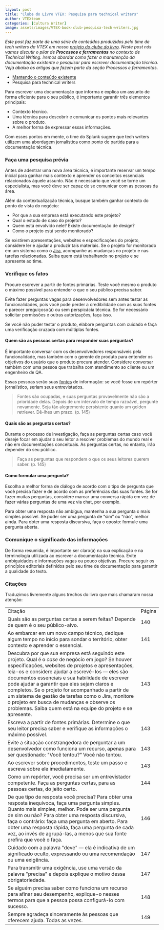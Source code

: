 ```yaml
---
layout: post
title: "Clube do Livro VTEX: Pesquisa para technical writers"
author: VTEXteam
categories: [Cultura Writer]
image: assets/images/VTEX-book-club-pesquisa-tech-writers.jpg
---
```



_Este post faz parte de uma série de conteúdos produzidos pelo time de tech writers da VTEX em nosso [projeto do clube do livro](https://techwriting.com.br/clube-do-livro-vtex-the-product-is-docs). Neste post nós vamos discutir o pilar de **Processos e ferramentas** no contexto de Technical Writing. Iremos abordar como fazer a manutenção da documentação existente e pesquisar para escrever documentação técnica. Veja abaixo os artigos que fazem parte da seção Processos e ferramentas._

* [Mantendo o conteúdo existente](https://techwriting.com.br/VTEX-book-club-mantendo-conteudo-existente/)
* Pesquisa para technical writers


Para escrever uma documentação que informa e explica um assunto de forma eficiente para o seu público, é importante garantir três elementos principais:

* Contexto técnico.
* Uma técnica para descobrir e comunicar os pontos mais relevantes sobre o produto.
* A melhor forma de expressar essas informações.

Com esses pontos em mente, o time do Splunk sugere que tech writers utilizem uma abordagem jornalística como ponto de partida para a documentação técnica.


### Faça uma pesquisa prévia

Antes de adentrar uma nova área técnica, é importante reservar um tempo inicial para ganhar mais contexto e aprender os conceitos essenciais relacionados àquele assunto. Não é necessário que você se torne um especialista, mas você deve ser capaz de se comunicar com as pessoas da área. 

Além da contextualização técnica, busque também ganhar contexto do ponto de vista do negócio: 

* Por que a sua empresa está executando este projeto? 
* Qual o estudo de caso do projeto? 
* Quem está envolvido nele? Existe documentação de design? 
* Como o projeto está sendo monitorado?

Se existirem apresentações, websites e especificações do projeto, considere ler e ajudar a produzir tais materiais. Se o projeto for monitorado em um sistema como o [Jira](https://www.atlassian.com/br/software/jira), acompanhe as mudanças no projeto e nas tarefas relacionadas. Saiba quem está trabalhando no projeto e se apresente ao time.


### Verifique os fatos

Procure escrever a partir de fontes primárias. Teste você mesmo o produto o máximo possível para entender o que o seu público precisa saber.

Evite fazer perguntas vagas para desenvolvedores sem antes testar as funcionalidades, pois você pode perder a credibilidade com as suas fontes e parecer preguiçoso(a) ou sem perspicácia técnica. Se for necessário solicitar permissões e outras autorizações, faça isso.

Se você não puder testar o produto, elabore perguntas com cuidado e faça uma verificação cruzada com múltiplas fontes.


#### Quem são as pessoas certas para responder suas perguntas?

É importante conversar com os desenvolvedores responsáveis pela funcionalidade, mas também com o gerente de produto para entender os objetivos do usuário que o produto procura atender. Considere conversar também com uma pessoa que trabalha com atendimento ao cliente ou um engenheiro de QA.

Essas pessoas serão suas [fontes](https://www.casadosfocas.com.br/as-fontes-jornalisticas/) de informação: se você fosse um repórter jornalístico, seriam seus entrevistados.

> Fontes são ocupadas, e suas perguntas provavelmente não são a prioridade delas. Depois de um intervalo de tempo razoável, pergunte novamente. Seja tão alegremente persistente quanto um golden retriever. Dê-lhes um prazo. (p. 145)


#### Quais são as perguntas certas?

Durante o processo de investigação, faça as perguntas certas caso você deseje focar em ajudar o seu leitor a resolver problemas do mundo real e não em documentações conceituais. As perguntas certas, no entanto, irão depender do seu público.

> Faça as perguntas que respondem o que os seus leitores querem saber. (p. 145)


#### Como formular uma pergunta?

Escolha a melhor forma de diálogo de acordo com o tipo de pergunta que você precisa fazer e de acordo com as preferências das suas fontes. Se for fazer muitas perguntas, considere marcar uma conversa rápida em vez de fazer várias perguntas de uma vez via chat, por exemplo.

Para obter uma resposta não ambígua, mantenha a sua pergunta o mais simples possível. Se puder ser uma pergunta de “sim” ou “não”, melhor ainda. Para obter uma resposta discursiva, faça o oposto: formule uma pergunta aberta.


### Comunique o significado das informações

De forma resumida, é importante ser claro(a) na sua explicação e na terminologia utilizada ao escrever a documentação técnica. Evite ambiguidades e informações vagas ou pouco objetivas. Procure seguir os princípios editoriais definidos pelo seu time de documentação para garantir a qualidade do texto.



### Citações

Traduzimos livremente alguns trechos do livro que mais chamaram nossa atenção:

<table class="table-vtex">
  <tr>
   <td>Citação
   </td>
   <td>Página
   </td>
  </tr>
  <tr>
   <td>Quais são as perguntas certas a serem feitas? Depende de quem é o seu público-alvo.
   </td>
   <td>140
   </td>
  </tr>
  <tr>
   <td>Ao embarcar em um novo campo técnico, dedique algum tempo no início para sondar o território, obter contexto e aprender o essencial.
   </td>
   <td>141
   </td>
  </tr>
  <tr>
   <td>Descubra por que sua empresa está seguindo este projeto. Qual é o <em>case </em>de negócio em jogo? Se houver especificações, websites de projetos e apresentações, leia-os e considere ajudar a escrevê-los — eles são documentos essenciais e sua habilidade de escrever pode ajudar a garantir que eles sejam claros e completos. Se o projeto for acompanhado a partir de um sistema de gestão de tarefas como o Jira, monitore o projeto em busca de mudanças e observe os problemas. Saiba quem está na equipe do projeto e se apresente.
   </td>
   <td>143
   </td>
  </tr>
  <tr>
   <td>Escreva a partir de fontes primárias. Determine o que seu leitor precisa saber e verifique as informações o máximo possível.
   </td>
   <td>143
   </td>
  </tr>
  <tr>
   <td>Evite a situação constrangedora de perguntar a um desenvolvedor como funciona um recurso, apenas para ser questionado: "Você tentou?” Você não tentou.
   </td>
   <td>143
   </td>
  </tr>
  <tr>
   <td>Ao escrever sobre procedimentos, teste um passo e escreva sobre ele imediatamente.
   </td>
   <td>143
   </td>
  </tr>
  <tr>
   <td>Como um repórter, você precisa ser um entrevistador competente. Faça as perguntas certas, para as pessoas certas, do jeito certo.
   </td>
   <td>144
   </td>
  </tr>
  <tr>
   <td>De que tipo de resposta você precisa? Para obter uma resposta inequívoca, faça uma pergunta simples. Quanto mais simples, melhor. Pode ser uma pergunta de sim ou não? Para obter uma resposta discursiva, faça o contrário: faça uma pergunta em aberto. Para obter uma resposta rápida, faça uma pergunta de cada vez, ao invés de agrupá-las, a menos que sua fonte prefira que você o faça.
   </td>
   <td>146
   </td>
  </tr>
  <tr>
   <td>Cuidado com a palavra "deve" — ela é indicativa de um significado oculto, expressando ou uma recomendação ou uma exigência.
   </td>
   <td>147
   </td>
  </tr>
  <tr>
   <td>Para transmitir uma exigência, use uma versão da palavra "precisa" e depois explique o motivo dessa obrigatoriedade.
   </td>
   <td>147
   </td>
  </tr>
  <tr>
   <td>Se alguém precisa saber como funciona um recurso para afinar seu desempenho, explique-o nesses termos para que a pessoa possa configurá-lo com sucesso. 
   </td>
   <td>148
   </td>
  </tr>
  <tr>
   <td>Sempre agradeça sinceramente às pessoas que oferecem ajuda. Todas as vezes.
   </td>
   <td>149
   </td>
  </tr>
</table>


